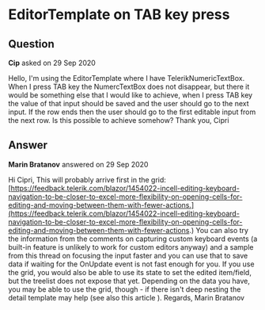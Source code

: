 # EditorTemplate on TAB key press

## Question

**Cip** asked on 29 Sep 2020

Hello, I'm using the EditorTemplate where I have TelerikNumericTextBox. When I press TAB key the NumercTextBox does not disappear, but there it would be something else that I would like to achieve, when I press TAB key the value of that input should be saved and the user should go to the next input. If the row ends then the user should go to the first editable input from the next row. Is this possible to achieve somehow? Thank you, Cipri

## Answer

**Marin Bratanov** answered on 29 Sep 2020

Hi Cipri, This will probably arrive first in the grid: [https://feedback.telerik.com/blazor/1454022-incell-editing-keyboard-navigation-to-be-closer-to-excel-more-flexibility-on-opening-cells-for-editing-and-moving-between-them-with-fewer-actions.](https://feedback.telerik.com/blazor/1454022-incell-editing-keyboard-navigation-to-be-closer-to-excel-more-flexibility-on-opening-cells-for-editing-and-moving-between-them-with-fewer-actions.) You can also try the information from the comments on capturing custom keyboard events (a built-in feature is unlikely to work for custom editors anyway) and a sample from this thread on focusing the input faster and you can use that to save data if waiting for the OnUpdate event is not fast enough for you. If you use the grid, you would also be able to use its state to set the edited item/field, but the treelist does not expose that yet. Depending on the data you have, you may be able to use the grid, though - if there isn't deep nesting the detail template may help (see also this article ). Regards, Marin Bratanov
